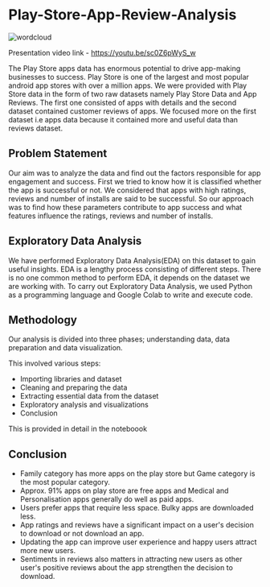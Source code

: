 # Play-Store-App-Review-Analysis

![wordcloud](https://user-images.githubusercontent.com/82964400/133887548-482b7a4a-523c-4dcc-829d-9395c8918494.png)

Presentation video link - https://youtu.be/sc0Z6pWyS_w

The Play Store apps data has enormous potential to drive app-making businesses to success. Play Store is one of the largest and most popular android app stores with over a million apps. We were provided with Play Store data in the form of two raw datasets namely Play Store Data and App Reviews. The first one consisted of apps with details and the second dataset contained customer reviews of apps. We focused more on the first dataset i.e apps data because it contained more and useful data than reviews dataset.
## Problem Statement
Our aim was to analyze the data and find out the factors responsible for app engagement and success. First we tried to know how it is classified whether the app is successful or not. We considered that apps with high ratings, reviews and number of installs are said to be successful. So our approach was to find how these parameters contribute to app success and what features influence the ratings, reviews and number of installs.
## Exploratory Data Analysis
We have performed Exploratory Data Analysis(EDA) on this dataset to gain useful insights. EDA is a lengthy process consisting of different steps. There is no one common method to perform EDA, it depends on the dataset we are working with. To carry out Exploratory Data Analysis, we used Python as a programming language and Google Colab to write and execute code.
## Methodology
 Our analysis is divided into three phases; understanding data, data preparation and data visualization.

This involved various steps:

* Importing libraries and dataset
* Cleaning and preparing the data
* Extracting essential data from the dataset
* Exploratory analysis and visualizations
* Conclusion

This is provided in detail in the noteboook 
## Conclusion
* Family category has more apps on the play store but Game category is the most popular category.
* Approx. 91% apps on play store are free apps and Medical and Personalisation apps generally do well as paid apps.
* Users prefer apps that require less space. Bulky apps are downloaded less.
* App ratings and reviews have a significant impact on a user's decision to download or not download an app.
* Updating the app can improve user experience and happy users attract more new users.
* Sentiments in reviews also matters in attracting new users as other user's positive reviews about the app strengthen the decision to download.
